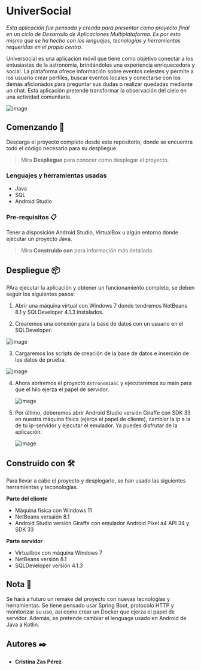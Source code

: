 # UniverSocial

_Esta aplicación fue pensada y creada para presentar como proyecto final en un ciclo de Desarrollo de Aplicaciones Multiplataforma. Es por esto mismo que se ha hecho con los lenguajes, tecnologías y herramientas requeridas en el propio centro._

Universocial es una aplicación móvil que tiene como objetivo conectar a los entusiastas de la astronomía, brindándoles una experiencia enriquecedora y social. La plataforma ofrece información sobre eventos celestes y permite a los usuario crear perfiles, buscar eventos locales y conectarse con los demás aficionados para preguntar sus dudas o realizar quedadas mediante un chat. Esta aplicación pretende transformar la observación del cielo en una actividad comunitaria. 

![image](https://github.com/EurekaZC/UniverSocial/assets/128409004/368b4a1c-2087-44dd-8f6d-c97071bf4afd)



## Comenzando 🚀

Descarga el proyecto completo desde este repositorio, donde se encuentra todo el código necesario para su despliegue. 

> Mira **Despliegue** para conocer como desplegar el proyecto.



### Lenguajes y herramientas usadas

+ Java
+ SQL
+ Android Studio



### Pre-requisitos 📋

Tener a disposición Android Studio, VirtualBox u algún entorno donde ejecutar un proyecto Java.

> Mira **Construido con** para información más detallada.



## Despliegue 📦

PAra ejecutar la aplicación y obtener un funcionamiento completo, se deben seguir los siguientes pasos:

1. Abrir una máquina virtual con Windows 7 donde tendremos NetBeans 8.1 y SQLDeveloper 4.1.3 instalados.
   
2. Crearemos una conexión para la base de datos con un usuario en el SQLDeveloper.
   
  ![image](https://github.com/EurekaZC/UniverSocial/assets/128409004/59c33f66-c64c-430f-bb62-d9ab779cb70a)

  
3. Cargaremos los scripts de creación de la base de datos e inserción de los datos de prueba.

 ![image](https://github.com/EurekaZC/UniverSocial/assets/128409004/bac5d7d6-d8eb-48b4-ab08-be30312cac3b)

4. Ahora abriremos el proyecto `AstronomiaSC` y ejecutaremos su main para que el hilo ejerza el papel de servidor.

   ![image](https://github.com/EurekaZC/UniverSocial/assets/128409004/f4262a1c-ea98-4266-9435-b0d3e32faa9d)

5. Por último, deberemos abrir Android Studio versión Giraffe con SDK 33 en nuestra máquina física (ejerce el papel de cliente), cambiar la ip a la de tu ip-servidor y ejecutar el emulador. Ya puedes disfrutar de la aplicación.

   ![image](https://github.com/EurekaZC/UniverSocial/assets/128409004/d87f4604-c9fd-4f30-9db9-b1fba39c4abb)




## Construido con 🛠️

Para llevar a cabo el proyecto y desplegarlo, se han usado las siguientes herramientas y teconologías.

**Parte del cliente**

+ Máquina física con Windows 11
+ NetBeans versaión 8.1 
+ Android Studio versión Giraffe con emulador Android Pixel a4 API 34 y SDK 33 

**Parte servidor**

+ Virtualbox con máquina Windows 7
+ NetBeans versión 8.1
+ SQLDeveloper versión 4.1.3



## Nota 📖

Se hará a futuro un remake del proyecto con nuevas tecnologías y herramientas. Se tiene pensado usar Spring Boot, protocolo HTTP y monitorizar su uso, así como crear un Docker que ejerza el papel de servidor. Además, se pretende cambiar el lenguage usado en Android de Java a Kotlin.



## Autores ✒️

+ **Cristina Zas Pérez**



